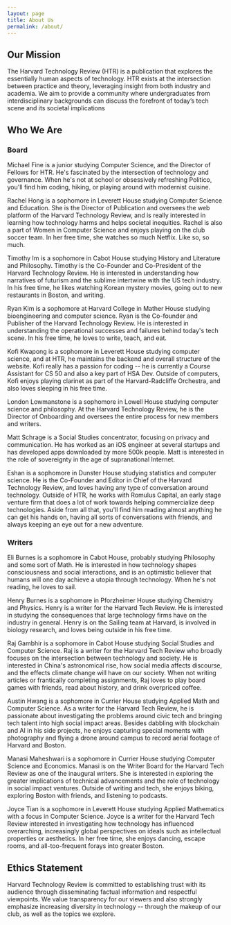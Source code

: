 ```yaml
---
layout: page
title: About Us
permalink: /about/
---
```


## Our Mission

The Harvard Technology Review (HTR) is a publication that explores the essentially human aspects of technology. HTR exists at the intersection between practice and theory, leveraging insight from both industry and academia. We aim to provide a community where undergraduates from interdisciplinary backgrounds can discuss the forefront of today’s tech scene and its societal implications

## Who We Are

### Board

Michael Fine is a junior studying Computer Science, and the Director of Fellows for HTR. He's fascinated by the intersection of technology and governance. When he's not at school or obsessively refreshing Politico, you'll find him coding, hiking, or playing around with modernist cuisine.

Rachel Hong is a sophomore in Leverett House studying Computer Science and Education. She is the Director of Publication and oversees the web platform of the Harvard Technology Review, and is really interested in learning how technology harms and helps societal inequities. Rachel is also a part of Women in Computer Science and enjoys playing on the club soccer team. In her free time, she watches so much Netflix. Like so, so much.

Timothy Im is a sophomore in Cabot House studying History and Literature and Philosophy. Timothy is the Co-Founder and Co-President of the Harvard Technology Review. He is interested in understanding how narratives of futurism and the sublime intertwine with the US tech industry. In his free time, he likes watching Korean mystery movies, going out to new restaurants in Boston, and writing. 

Ryan Kim is a sophomore at Harvard College in Mather House studying bioengineering and computer science. Ryan is the Co-founder and Publisher of the Harvard Technology Review. He is interested in understanding the operational successes and failures behind today's tech scene. In his free time, he loves to write, teach, and eat.

Kofi Kwapong is a sophomore in Leverett House studying computer science, and at HTR, he maintains the backend and overall structure of the website. Kofi really has a passion for coding -- he is currently a Course Assistant for CS 50 and also a key part of HSA Dev. Outside of computers, Kofi enjoys playing clarinet as part of the Harvard-Radcliffe Orchestra, and also loves sleeping in his free time.

London Lowmanstone is a sophomore in Lowell House studying computer science and philosophy. At the Harvard Technology Review, he is the Director of Onboarding and oversees the entire process for new members and writers.

Matt Schrage is a Social Studies concentrator, focusing on privacy and communication. He has worked as an iOS engineer at several startups and has developed apps downloaded by more 500k people. Matt is interested in the role of sovereignty in the age of supranational Internet.

Eshan is a sophomore in Dunster House studying statistics and computer science. He is the Co-Founder and Editor in Chief of the Harvard Technology Review, and loves having any type of conversation around technology. Outside of HTR, he works with Romulus Capital, an early stage venture firm that does a lot of work towards helping commercialize deep technologies. Aside from all that, you'll find him reading almost anything he can get his hands on, having all sorts of conversations with friends, and always keeping an eye out for a new adventure.

### Writers

Eli Burnes is a sophomore in Cabot House, probably studying Philosophy and some sort of Math. He is interested in how technology shapes consciousness and social interactions, and is an optimistic believer that humans will one day achieve a utopia through technology. When he's not reading, he loves to sail.

Henry Burnes is a sophomore in Pforzheimer House studying Chemistry and Physics. Henry is a writer for the Harvard Tech Review. He is interested in studying the consequences that large technology firms have on the industry in general. Henry is on the Sailing team at Harvard, is involved in biology research, and loves being outside in his free time.

Raj Gambhir is a sophomore in Cabot House studying Social Studies and Computer Science. Raj is a writer for the Harvard Tech Review who broadly focuses on the intersection between technology and society. He is interested in China's astronomical rise, how social media affects discourse, and the effects climate change will have on our society. When not writing articles or frantically completing assignments, Raj loves to play board games with friends, read about history, and drink overpriced coffee.

Austin Hwang is a sophomore in Currier House studying Applied Math and Computer Science. As a writer for the Harvard Tech Review, he is passionate about investigating the problems around civic tech and bringing tech talent into high social impact areas. Besides dabbling with blockchain and AI in his side projects, he enjoys capturing special moments with photography and flying a drone around campus to record aerial footage of Harvard and Boston.

Manasi Maheshwari is a sophomore in Currier House studying Computer Science and Economics. Manasi is on the Writer Board for the Harvard Tech Review as one of the inaugural writers. She is interested in exploring the greater implications of technical advancements and the role of technology in social impact ventures. Outside of writing and tech, she enjoys biking, exploring Boston with friends, and listening to podcasts.

Joyce Tian is a sophomore in Leverett House studying Applied Mathematics with a focus in Computer Science. Joyce is a writer for the Harvard Tech Review interested in investigating how technology has influenced overarching, increasingly global perspectives on ideals such as intellectual properties or aesthetics. In her free time, she enjoys dancing, escape rooms, and all-too-frequent forays into greater Boston.

## Ethics Statement

Harvard Technology Review is committed to establishing trust with its audience through disseminating factual information and respectful viewpoints. We value transparency for our viewers and also strongly emphasize increasing diversity in technology -- through the makeup of our club, as well as the topics we explore.